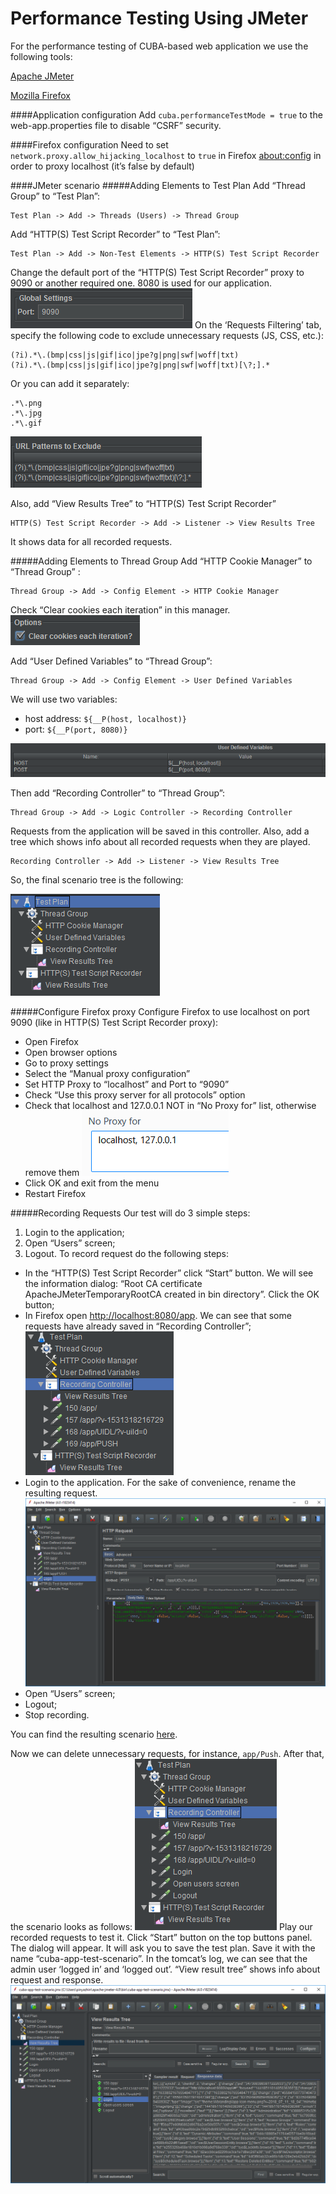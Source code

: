 # Performance Testing Using JMeter

For the performance testing of CUBA-based web application we use the following tools:

[Apache JMeter]()

[Mozilla Firefox]() 

####Application configuration 
Add `cuba.performanceTestMode = true` to the web-app.properties file to disable “CSRF” security.

####Firefox configuration
Need to set `network.proxy.allow_hijacking_localhost` to `true` in Firefox [about:config](about:config) 
in order to proxy localhost (it’s false by default)

####JMeter scenario
#####Adding Elements to Test Plan
Add “Thread Group” to “Test Plan”:
```
Test Plan -> Add -> Threads (Users) -> Thread Group
```
Add “HTTP(S) Test Script Recorder” to “Test Plan”:
```
Test Plan -> Add -> Non-Test Elements -> HTTP(S) Test Script Recorder
```
Change the default port of the “HTTP(S) Test Script Recorder” proxy to 9090 
or another required one. 8080 is used for our application.
![](/img/70f94592fc1ee6634f3f9da224f083b66103eba4.png)
On the ‘Requests Filtering’ tab, specify the following code to exclude unnecessary requests (JS, CSS, etc.):
```
(?i).*\.(bmp|css|js|gif|ico|jpe?g|png|swf|woff|txt)
(?i).*\.(bmp|css|js|gif|ico|jpe?g|png|swf|woff|txt)[\?;].*
```
Or you can add it separately:
```
.*\.png
.*\.jpg
.*\.gif
```
![](/img/a4b620d81b8f0269ce17a54e009553c663eb0e3e.png)

Also, add “View Results Tree” to “HTTP(S) Test Script Recorder”
```
HTTP(S) Test Script Recorder -> Add -> Listener -> View Results Tree
```
It shows data for all recorded requests.

#####Adding Elements to Thread Group
Add “HTTP Cookie Manager” to “Thread Group” :
```
Thread Group -> Add -> Config Element -> HTTP Cookie Manager
```
Check “Clear cookies each iteration” in this manager.
![](/img/bab80e708b14e744e629be05b7cc22f85857f222.png)

Add “User Defined Variables” to “Thread Group”:
```
Thread Group -> Add -> Config Element -> User Defined Variables
```

We will use two variables:

* host address: `${__P(host, localhost)}`
* port: `${__P(port, 8080)}`

![](/img/f579e01a75f53eb693807068e0e568181dac92d0.png)

Then add “Recording Controller” to “Thread Group”:
```
Thread Group -> Add -> Logic Controller -> Recording Controller
```
Requests from the application will be saved in this controller. Also, add a tree which 
shows info about all recorded requests when they are played.
```
Recording Controller -> Add -> Listener -> View Results Tree
```
So, the final scenario tree is the following:

![](/img/cbb6b094730b0e36feb3f3c576d737eae49df7c8.png)

#####Configure Firefox proxy
Configure Firefox to use localhost on port 9090 (like in HTTP(S) Test Script Recorder proxy):

* Open Firefox
* Open browser options
* Go to proxy settings
* Select the “Manual proxy configuration”
* Set HTTP Proxy to “localhost” and Port to “9090”
* Check “Use this proxy server for all protocols” option
* Check that localhost and 127.0.0.1 NOT in “No Proxy for” list, otherwise remove them
![](/img/bf4dc75af9ece05c4cebfcc12357642690de163a.png)
* Click OK and exit from the menu
* Restart Firefox

#####Recording Requests
Our test will do 3 simple steps:

1. Login to the application;
2. Open “Users” screen;
3. Logout.
To record request do the following steps:
* In the “HTTP(S) Test Script Recorder” click “Start” button. We will see the information dialog: “Root CA certificate ApacheJMeterTemporaryRootCA created in bin directory”. Click the OK button;
* In Firefox open [http://localhost:8080/app](). We can see that some requests have already saved in “Recording Controller”;
![](/img/6befc1e6a1e27ec743263b8133e13b2421e68d28.png)
* Login to the application. For the sake of convenience, rename the resulting request.
![](/img/53ea269aa842cd89b557ee011ae8f41af0b81da6.png)
* Open “Users” screen;
* Logout;
* Stop recording.

You can find the resulting scenario [here](/scenario/cuba-app-test-scenario.jmx).

Now we can delete unnecessary requests, for instance, `app/Push`. After that, the scenario looks as follows:
![](/img/ed7b17af7b574336d6f1472636699229ef5e8117.png)
Play our recorded requests to test it. Click “Start” button on the top buttons panel.
The dialog will appear. It will ask you to save the test plan. Save it with the name “cuba-app-test-scenario”.
In the tomcat’s log, we can see that the admin user ‘logged in’ and ‘logged out’. “View result tree” shows info about request and response.
![](/img/2ff5aa5059349733794034260eafb73e05215d2f.png)